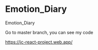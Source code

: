 # Emotion_Diary
Emotion_Diary

Go to master branch, you can see my code

https://jc-react-project.web.app/
